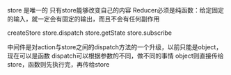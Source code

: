 store 是唯一的
只有store能够改变自己的内容
Reducer必须是纯函数：给定固定的输入，就一定会有固定的输出，而且不会有任何副作用


createStore
store.dispatch
store.getState
store.subscribe


中间件是对action与store之间的dispatch方法的一个升级，以前只能是object，现在可以是函数
dispatch可以根据参数的不同，做不同的事情
object则直接传给store，函数则先执行完，再传给store